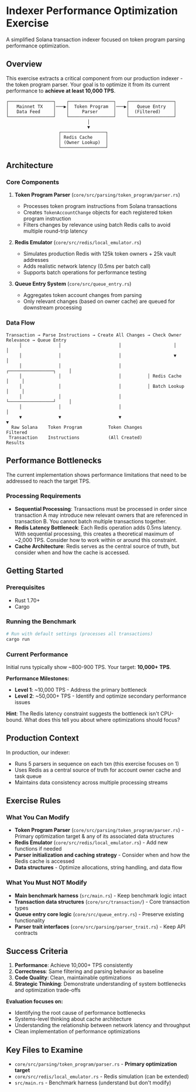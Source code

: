 # Indexer Performance Optimization Exercise

A simplified Solana transaction indexer focused on token program parsing performance optimization.

## Overview

This exercise extracts a critical component from our production indexer - the token program parser. Your goal is to optimize it from its current performance to **achieve at least 10,000 TPS**.

```
┌─────────────────┐    ┌─────────────────┐    ┌─────────────────┐
│   Mainnet TX    │───▶│  Token Program  │───▶│   Queue Entry   │
│   Data Feed     │    │     Parser      │    │  (Filtered)     │
└─────────────────┘    └─────────────────┘    └─────────────────┘
                               │
                               ▼
                    ┌─────────────────┐
                    │ Redis Cache     │
                    │ (Owner Lookup)  │
                    └─────────────────┘
```

## Architecture

### Core Components

1. **Token Program Parser** (`core/src/parsing/token_program/parser.rs`)

   - Processes token program instructions from Solana transactions
   - Creates `TokenAccountChange` objects for each registered token program instruction
   - Filters changes by relevance using batch Redis calls to avoid multiple round-trip latency

2. **Redis Emulator** (`core/src/redis/local_emulator.rs`)

   - Simulates production Redis with 125k token owners + 25k vault addresses
   - Adds realistic network latency (0.5ms per batch call)
   - Supports batch operations for performance testing

3. **Queue Entry System** (`core/src/queue_entry.rs`)
   - Aggregates token account changes from parsing
   - Only relevant changes (based on owner cache) are queued for downstream processing

### Data Flow

```
Transaction → Parse Instructions → Create All Changes → Check Owner Relevance → Queue Entry
     │              │                      │                    │             │
     │              │                      │                    ▼             │
     │              │                      │          ┌─────────────────┐     │
     │              │                      │          │ Redis Cache     │     │
     │              │                      │          │ Batch Lookup    │     │
     │              │                      │          └─────────────────┘     │
     │              │                      │                                  │
     ▼              ▼                      ▼                                  ▼
  Raw Solana    Token Program          Token Changes                    Filtered
 Transaction    Instructions           (All Created)                    Results
```

## Performance Bottlenecks

The current implementation shows performance limitations that need to be addressed to reach the target TPS.

### Processing Requirements

- **Sequential Processing**: Transactions must be processed in order since transaction A may introduce new relevant owners that are referenced in transaction B. You cannot batch multiple transactions together.
- **Redis Latency Bottleneck**: Each Redis operation adds 0.5ms latency. With sequential processing, this creates a theoretical maximum of ~2,000 TPS. Consider how to work within or around this constraint.
- **Cache Architecture**: Redis serves as the central source of truth, but consider when and how the cache is accessed.

## Getting Started

### Prerequisites

- Rust 1.70+
- Cargo

### Running the Benchmark

```bash
# Run with default settings (processes all transactions)
cargo run

```

### Current Performance

Initial runs typically show ~800-900 TPS. Your target: **10,000+ TPS**.

**Performance Milestones:**
- **Level 1**: ~10,000 TPS - Address the primary bottleneck
- **Level 2**: ~50,000+ TPS - Identify and optimize secondary performance issues

**Hint**: The Redis latency constraint suggests the bottleneck isn't CPU-bound. What does this tell you about where optimizations should focus?

## Production Context

In production, our indexer:

- Runs 5 parsers in sequence on each txn (this exercise focuses on 1)
- Uses Redis as a central source of truth for account owner cache and task queue
- Maintains data consistency across multiple processing streams

## Exercise Rules

### What You Can Modify

- **Token Program Parser** (`core/src/parsing/token_program/parser.rs`) - Primary optimization target & any of its associated data structures
- **Redis Emulator** (`core/src/redis/local_emulator.rs`) - Add new functions if needed
- **Parser initialization and caching strategy** - Consider when and how the Redis cache is accessed
- **Data structures** - Optimize allocations, string handling, and data flow

### What You Must NOT Modify

- **Main benchmark harness** (`src/main.rs`) - Keep benchmark logic intact
- **Transaction data structures** (`core/src/transaction/`) - Core transaction types
- **Queue entry core logic** (`core/src/queue_entry.rs`) - Preserve existing functionality
- **Parser trait interfaces** (`core/src/parsing/parser_trait.rs`) - Keep API contracts

## Success Criteria

1. **Performance**: Achieve 10,000+ TPS consistently
2. **Correctness**: Same filtering and parsing behavior as baseline
3. **Code Quality**: Clean, maintainable optimizations
4. **Strategic Thinking**: Demonstrate understanding of system bottlenecks and optimization trade-offs

**Evaluation focuses on:**
- Identifying the root cause of performance bottlenecks
- Systems-level thinking about cache architecture
- Understanding the relationship between network latency and throughput
- Clean implementation of performance optimizations

## Key Files to Examine

- `core/src/parsing/token_program/parser.rs` - **Primary optimization target**
- `core/src/redis/local_emulator.rs` - Redis simulation (can be extended)
- `src/main.rs` - Benchmark harness (understand but don't modify)
